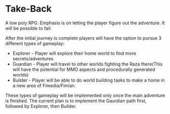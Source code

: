 # Take-Back
A low poly RPG. Emphasis is on letting the player figure out the adventure. It will be possible to fail.

After the initial journey is complete players will have the option to pursue 3 different types of gameplay:
<ul>
<li>Explorer - Player will explore their home world to find more secrets/adventures</li>
<li>Guardian - Player will travel to other worlds fighting the Raza there(This will have the potential for MMO aspects and procedurally generated worlds)</li>
<li>Builder - Player will be able to do world building tasks to make a home in a new area of Fimedia/Fimian.</li>
</ul>

These types of gameplay will be implemented only once the main adventure is finished.
The current plan is to implement the Gaurdian path first, followed by Explorer, then Builder.

